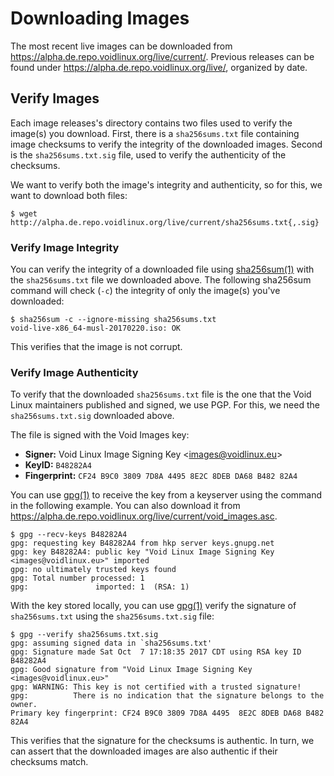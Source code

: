 # Downloading Images

The most recent live images can be downloaded from
<https://alpha.de.repo.voidlinux.org/live/current/>. Previous releases can be
found under <https://alpha.de.repo.voidlinux.org/live/>, organized by date.

## Verify Images

Each image releases's directory contains two files used to verify the image(s)
you download. First, there is a `sha256sums.txt` file containing image checksums
to verify the integrity of the downloaded images. Second is the
`sha256sums.txt.sig` file, used to verify the authenticity of the checksums.

We want to verify both the image's integrity and authenticity, so for this, we
want to download both files:

```
$ wget http://alpha.de.repo.voidlinux.org/live/current/sha256sums.txt{,.sig}
```

### Verify Image Integrity

You can verify the integrity of a downloaded file using
[sha256sum(1)](https://man.voidlinux.org/sha256sum.1) with the `sha256sums.txt`
file we downloaded above. The following sha256sum command will check (`-c`) the
integrity of only the image(s) you've downloaded:

```
$ sha256sum -c --ignore-missing sha256sums.txt
void-live-x86_64-musl-20170220.iso: OK
```

This verifies that the image is not corrupt.

### Verify Image Authenticity

To verify that the downloaded `sha256sums.txt` file is the one that the Void
Linux maintainers published and signed, we use PGP. For this, we need the
`sha256sums.txt.sig` downloaded above.

The file is signed with the Void Images key:

- **Signer:** Void Linux Image Signing Key
   <[images@voidlinux.eu](mailto:images@voidlinux.eu)>
- **KeyID:** `B48282A4`
- **Fingerprint:** `CF24 B9C0 3809 7D8A 4495 8E2C 8DEB DA68 B482 82A4`

You can use [gpg(1)](https://man.voidlinux.org/gpg.1) to receive the key from a
keyserver using the command in the following example. You can also download it
from <https://alpha.de.repo.voidlinux.org/live/current/void_images.asc>.

```
$ gpg --recv-keys B48282A4
gpg: requesting key B48282A4 from hkp server keys.gnupg.net
gpg: key B48282A4: public key "Void Linux Image Signing Key <images@voidlinux.eu>" imported
gpg: no ultimately trusted keys found
gpg: Total number processed: 1
gpg:               imported: 1  (RSA: 1)
```

With the key stored locally, you can use
[gpg(1)](https://man.voidlinux.org/gpg.1) verify the signature of
`sha256sums.txt` using the `sha256sums.txt.sig` file:

```
$ gpg --verify sha256sums.txt.sig 
gpg: assuming signed data in `sha256sums.txt'
gpg: Signature made Sat Oct  7 17:18:35 2017 CDT using RSA key ID B48282A4
gpg: Good signature from "Void Linux Image Signing Key <images@voidlinux.eu>"
gpg: WARNING: This key is not certified with a trusted signature!
gpg:          There is no indication that the signature belongs to the owner.
Primary key fingerprint: CF24 B9C0 3809 7D8A 4495  8E2C 8DEB DA68 B482 82A4
```

This verifies that the signature for the checksums is authentic. In turn, we can
assert that the downloaded images are also authentic if their checksums match.
